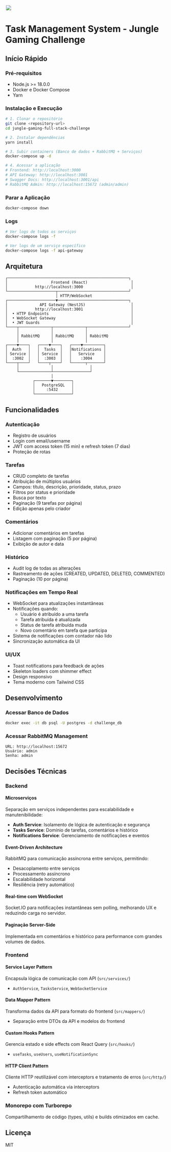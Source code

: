 <img 
  style="border: 2px solid white;" 
  src="https://media.licdn.com/dms/image/v2/D4D3DAQG5Ki_OPFVs7w/image-scale_191_1128/B4DZjnZJl5GgAg-/0/1756228787622/junglegaming_cover?e=1761447600&v=beta&t=MWv4E6s9aYFxjBuC6X-o2JnuUxcqBz226mMrjHkjZA8" 
/>

# Task Management System - Jungle Gaming Challenge

## Início Rápido

### Pré-requisitos

- Node.js >= 18.0.0
- Docker e Docker Compose
- Yarn

### Instalação e Execução

```bash
# 1. Clonar o repositório
git clone <repository-url>
cd jungle-gaming-full-stack-challenge

# 2. Instalar dependências
yarn install

# 3. Subir containers (Banco de dados + RabbitMQ + Serviços)
docker-compose up -d

# 4. Acessar a aplicação
# Frontend: http://localhost:3000
# API Gateway: http://localhost:3001
# Swagger Docs: http://localhost:3001/api
# RabbitMQ Admin: http://localhost:15672 (admin/admin)
```

### Parar a Aplicação

```bash
docker-compose down
```

### Logs

```bash
# Ver logs de todos os serviços
docker-compose logs -f

# Ver logs de um serviço específico
docker-compose logs -f api-gateway
```

## Arquitetura

```
┌─────────────────────────────────────────────────────┐
│                   Frontend (React)                   │
│            http://localhost:3000                     │
└─────────────────────┬───────────────────────────────┘
                      │ HTTP/WebSocket
┌─────────────────────▼───────────────────────────────┐
│              API Gateway (NestJS)                    │
│            http://localhost:3001                     │
│  • HTTP Endpoints                                    │
│  • WebSocket Gateway                                 │
│  • JWT Guards                                        │
└────┬──────────────┬──────────────┬──────────────────┘
     │              │              │
     │ RabbitMQ     │ RabbitMQ     │ RabbitMQ
     │              │              │
┌────▼────┐   ┌────▼────┐   ┌────▼─────────┐
│  Auth   │   │  Tasks  │   │Notifications │
│ Service │   │ Service │   │   Service    │
│  :3002  │   │  :3003  │   │    :3004     │
└────┬────┘   └────┬────┘   └──────┬───────┘
     │              │                │
     └──────────────┴────────────────┘
                    │
            ┌───────▼────────┐
            │   PostgreSQL   │
            │     :5432      │
            └────────────────┘
```

## Funcionalidades

### Autenticação
- Registro de usuários
- Login com email/username
- JWT com access token (15 min) e refresh token (7 dias)
- Proteção de rotas

### Tarefas
- CRUD completo de tarefas
- Atribuição de múltiplos usuários
- Campos: título, descrição, prioridade, status, prazo
- Filtros por status e prioridade
- Busca por texto
- Paginação (9 tarefas por página)
- Edição apenas pelo criador

### Comentários
- Adicionar comentários em tarefas
- Listagem com paginação (5 por página)
- Exibição de autor e data

### Histórico
- Audit log de todas as alterações
- Rastreamento de ações (CREATED, UPDATED, DELETED, COMMENTED)
- Paginação (10 por página)

### Notificações em Tempo Real
- WebSocket para atualizações instantâneas
- Notificações quando:
  - Usuário é atribuído a uma tarefa
  - Tarefa atribuída é atualizada
  - Status de tarefa atribuída muda
  - Novo comentário em tarefa que participa
- Sistema de notificações com contador não lido
- Sincronização automática da UI

### UI/UX
- Toast notifications para feedback de ações
- Skeleton loaders com shimmer effect
- Design responsivo
- Tema moderno com Tailwind CSS

## Desenvolvimento

### Acessar Banco de Dados

```bash
docker exec -it db psql -U postgres -d challenge_db
```

### Acessar RabbitMQ Management

```
URL: http://localhost:15672
Usuário: admin
Senha: admin
```

## Decisões Técnicas

### Backend

#### Microserviços
Separação em serviços independentes para escalabilidade e manutenibilidade:
- **Auth Service**: Isolamento de lógica de autenticação e segurança
- **Tasks Service**: Domínio de tarefas, comentários e histórico
- **Notifications Service**: Gerenciamento de notificações e eventos

#### Event-Driven Architecture
RabbitMQ para comunicação assíncrona entre serviços, permitindo:
- Desacoplamento entre serviços
- Processamento assíncrono
- Escalabilidade horizontal
- Resiliência (retry automático)

#### Real-time com WebSocket
Socket.IO para notificações instantâneas sem polling, melhorando UX e reduzindo carga no servidor.

#### Paginação Server-Side
Implementada em comentários e histórico para performance com grandes volumes de dados.

### Frontend

#### Service Layer Pattern
Encapsula lógica de comunicação com API (`src/services/`)
- `AuthService`, `TasksService`, `WebSocketService`

#### Data Mapper Pattern
Transforma dados da API para formato do frontend (`src/mappers/`)
- Separação entre DTOs da API e modelos do frontend

#### Custom Hooks Pattern
Gerencia estado e side effects com React Query (`src/hooks/`)
- `useTasks`, `useUsers`, `useNotificationSync`

#### HTTP Client Pattern
Cliente HTTP reutilizável com interceptors e tratamento de erros (`src/http/`)
- Autenticação automática via interceptors
- Refresh token automático

### Monorepo com Turborepo
Compartilhamento de código (types, utils) e builds otimizados em cache.


## Licença

MIT
